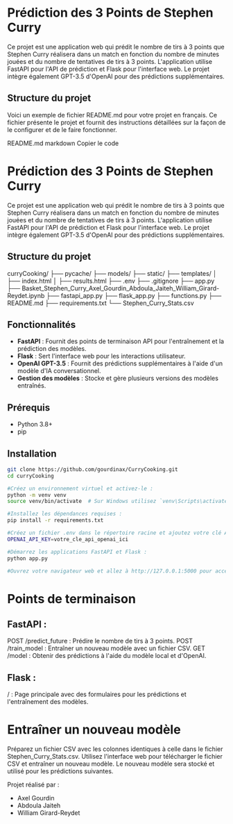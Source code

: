 # Prédiction des 3 Points de Stephen Curry

Ce projet est une application web qui prédit le nombre de tirs à 3 points que Stephen Curry réalisera dans un match en fonction du nombre de minutes jouées et du nombre de tentatives de tirs à 3 points. L'application utilise FastAPI pour l'API de prédiction et Flask pour l'interface web. Le projet intègre également GPT-3.5 d'OpenAI pour des prédictions supplémentaires.

## Structure du projet


Voici un exemple de fichier README.md pour votre projet en français. Ce fichier présente le projet et fournit des instructions détaillées sur la façon de le configurer et de le faire fonctionner.

README.md
markdown
Copier le code
# Prédiction des 3 Points de Stephen Curry

Ce projet est une application web qui prédit le nombre de tirs à 3 points que Stephen Curry réalisera dans un match en fonction du nombre de minutes jouées et du nombre de tentatives de tirs à 3 points. L'application utilise FastAPI pour l'API de prédiction et Flask pour l'interface web. Le projet intègre également GPT-3.5 d'OpenAI pour des prédictions supplémentaires.

## Structure du projet

curryCooking/
├── pycache/
├── models/
├── static/
├── templates/
│ ├── index.html
│ ├── results.html
├── .env
├── .gitignore
├── app.py
├── Basket_Stephen_Curry_Axel_Gourdin_Abdoula_Jaiteh_William_Girard-Reydet.ipynb
├── fastapi_app.py
├── flask_app.py
├── functions.py
├── README.md
├── requirements.txt
└── Stephen_Curry_Stats.csv


## Fonctionnalités

- **FastAPI** : Fournit des points de terminaison API pour l'entraînement et la prédiction des modèles.
- **Flask** : Sert l'interface web pour les interactions utilisateur.
- **OpenAI GPT-3.5** : Fournit des prédictions supplémentaires à l'aide d'un modèle d'IA conversationnel.
- **Gestion des modèles** : Stocke et gère plusieurs versions des modèles entraînés.

## Prérequis

- Python 3.8+
- pip

## Installation

```bash
git clone https://github.com/gourdinax/CurryCooking.git
cd curryCooking

#Créez un environnement virtuel et activez-le :
python -m venv venv
source venv/bin/activate  # Sur Windows utilisez `venv\Scripts\activate`

#Installez les dépendances requises :
pip install -r requirements.txt

#Créez un fichier .env dans le répertoire racine et ajoutez votre clé API OpenAI :
OPENAI_API_KEY=votre_cle_api_openai_ici

#Démarrez les applications FastAPI et Flask :
python app.py

#Ouvrez votre navigateur web et allez à http://127.0.0.1:5000 pour accéder à l'interface web.
```

# Points de terminaison

## FastAPI :

POST /predict_future : Prédire le nombre de tirs à 3 points.
POST /train_model : Entraîner un nouveau modèle avec un fichier CSV.
GET /model : Obtenir des prédictions à l'aide du modèle local et d'OpenAI.

## Flask :

/ : Page principale avec des formulaires pour les prédictions et l'entraînement des modèles.

# Entraîner un nouveau modèle

Préparez un fichier CSV avec les colonnes identiques à celle dans le fichier Stephen_Curry_Stats.csv.
Utilisez l'interface web pour télécharger le fichier CSV et entraîner un nouveau modèle. 
Le nouveau modèle sera stocké et utilisé pour les prédictions suivantes.

Projet réalisé par : 

-   Axel Gourdin
-   Abdoula Jaiteh
-   William Girard-Reydet










